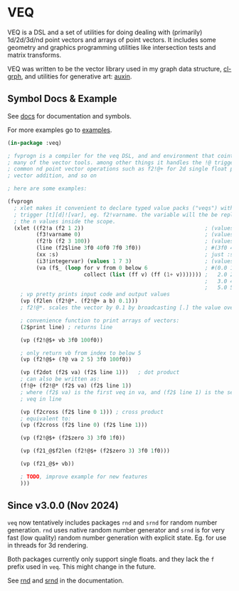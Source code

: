 # VEQ

VEQ is a DSL and a set of utilities for doing dealing with (primarily)
1d/2d/3d/nd point vectors and arrays of point vectors. It includes some
geometry and graphics programming utilities like intersection tests and matrix
transforms.

VEQ was written to be the vector library used in my graph data structure,
[cl-grph](https://github.com/inconvergent/cl-grph), and utilities for
generative art: [auxin](https://github.com/inconvergent/auxin).


## Symbol Docs & Example

See [docs](/docs/00-intro.md) for documentation and symbols.

For more examples go to [examples](examples/ex.lisp).

```lisp
(in-package :veq)

; fvprogn is a compiler for the veq DSL, and and environment that cointains
; many of the vector tools. among other things it handles the !@ triggers for
; common nd point vector operations such as f2!@+ for 2d single float point
; vector addition, and so on

; here are some examples:

(fvprogn
  ; xlet makes it convenient to declare typed value packs ("veqs") with the
  ; trigger [t][d]![var], eg. f2!varname. the variable will the be replaced by
  ; the n values inside the scope.
  (xlet ((f2!a (f2 1 2))                                      ; (values 1f0 2f0)
         (f3!varname 0)                                       ; (values 0.0 0.0 0.0)
         (f2!b (f2 3 100))                                    ; (values 3f0 100f0)
         (line (f2$line 3f0 40f0 7f0 3f0))                    ; #(3f0 40f0 7f0 3f0)
         (xx :s)                                              ; just :s, as you expect
         (i3!integervar) (values 1 7 3)                       ; (values 1 7 3)
         (va (f$_ (loop for v from 0 below 6                  ; #(0.0 1.0 1.0
                        collect (list (ff v) (ff (1+ v))))))) ;   2.0 2.0 3.0
                                                              ;   3.0 4.0 4.0
                                                              ;   5.0 5.0 6.0)
    ; vp pretty prints input code and output values
    (vp (f2len (f2!@*. (f2!@+ a b) 0.1)))
    ; f2!@*. scales the vector by 0.1 by broadcasting [.] the value over the veq

    ; convenience function to print arrays of vectors:
    (2$print line) ; returns line

    (vp (f2!@$+ vb 3f0 100f0))

    ; only return vb from index to below 5
    (vp (f2!@$+ (?@ va 2 5) 3f0 100f0))

    (vp (f2dot (f2$ va) (f2$ line 1)))   ; dot product
    ; can also be written as:
    (f!@+ (f2!@* (f2$ va) (f2$ line 1))
    ; where (f2$ va) is the first veq in va, and (f2$ line 1) is the second
    ; veq in line

    (vp (f2cross (f2$ line 0 1))) ; cross product
    ; equivalent to:
    (vp (f2cross (f2$ line 0) (f2$ line 1)))

    (vp (f2!@$+ (f2$zero 3) 3f0 1f0))

    (vp (f21_@$f2len (f2!@$+ (f2$zero 3) 3f0 1f0)))

    (vp (f21_@$+ vb))

    ; TODO, improve example for new features
    )))
```

## Since v3.0.0 (Nov 2024)

`veq` now tentatively includes packages `rnd` and `srnd` for random number
generation. `rnd` uses native random number generator and `srnd` is for very
fast (low quality) random number generation with explicit state. Eg. for use in
threads for 3d rendering.

Both packages currently only support single floats. and they lack the `f` prefix
used in `veq`. This might change in the future.

See [rnd](/docs/rnd.md) and [srnd](/docs/srnd.md) in the documentation.

